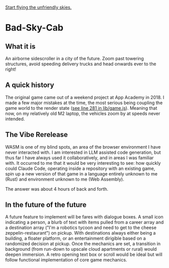 [Start flying the unfriendly skies.](https://www.charles.kitchen/Bad-Sky-Cab/)

# Bad-Sky-Cab

## What it is
An airborne sidescroller in a city of the future. Zoom past towering structures, avoid speeding delivery trucks and head onwards ever to the right!

## A quick history

The original game came out of a weekend project at App Academy in 2018. I made a few major mistakes at the time, the most serious being coupling the game world to the render state ([see line 281 in lib/game.js](lib/game.js#L281)). Meaning that now, on my relatively old M2 laptop, the vehicles zoom by at speeds never intended.

## The Vibe Rerelease

WASM is one of my blind spots, an area of the browser environment I have never interacted with. I am interested in LLM assisted code generation, but thus far I have always used it collaboratively, and in areas I was familiar with. It occurred to me that it would be very interesting to see: how quickly could Claude Code, operating inside a repository with an existing game, spin up a new version of that game in a language entirely unknown to me (Rust) and environment unknown to me (Web Assembly).

The answer was about 4 hours of back and forth.


## In the future of the future

A future feature to implement will be fares with dialogue boxes. A small icon indicating a person, a blurb of text with items pulled from a career array and a destination array ("I'm a robotics tycoon and need to get to the cheese zeppelin-restaurant") on pickup. With destinations always either being a building, a floater platform, or an entertainment dirigible based on a randomized decision at pickup. Once the mechanics are set, a transition in background (from run-down to upscale cloud apartments or rural) would deepen immersion. A retro opening text box or scroll would be ideal but will follow functional implementation of core game mechanics. 


